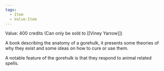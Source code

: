 ```yaml
---
tags:
  - Item
  - Value-Item
---
```

Value: 400 credits (Can only be sold to [[Viney Yarrow]])

A book describing the anatomy of a gorehulk, it presents some theories of why they exist and some ideas on how to cure or use them.

A notable feature of the gorehulk is that they respond to animal related spells.
